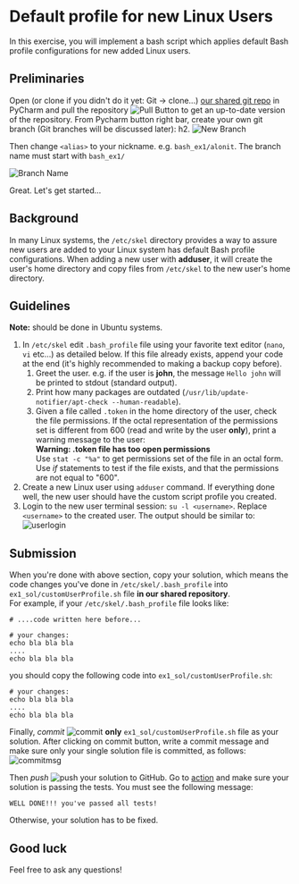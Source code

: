 # Default profile for new Linux Users

In this exercise, you will implement a bash script which applies default Bash profile configurations for new added Linux users.

## Preliminaries 

Open (or clone if you didn't do it yet: Git -> clone...) [our shared git repo](https://github.com/alonitac/DevOpsMay22.git) in PyCharm and pull the repository ![Pull Button](img/pull.png) to get an up-to-date version of the repository. 
From Pycharm button right bar, create your own git branch (Git branches will be discussed later):
h2.
![New Branch](img/branch.png)

Then change `<alias>` to your nickname. e.g. `bash_ex1/alonit`. The branch name must start with `bash_ex1/`

![Branch Name](img/brancpng)

Great. Let's get started... 


## Background 

In many Linux systems, the `/etc/skel` directory provides a way to assure new users are added to your Linux system has default 
Bash profile configurations.
When adding a new user with **adduser**, it will create the user's home directory and copy files from `/etc/skel` to the new user's home directory.

## Guidelines

**Note:** should be done in Ubuntu systems.

1. In `/etc/skel` edit `.bash_profile` file using your favorite text editor (`nano`, `vi` etc...) as detailed below. If this file already exists, append your code at the end (it's highly recommended to making a backup copy before). 
   1. Greet the user. e.g. if the user is **john**, the message `Hello john` will be printed to stdout (standard output). 
   2. Print how many packages are outdated (`/usr/lib/update-notifier/apt-check --human-readable`).
   3. Given a file called `.token` in the home directory of the user, check the file permissions. If the octal representation of the permissions set is different from 600 (read and write by the user **only**), print a warning message to the user:  
      **Warning: .token file has too open permissions**   
      Use `stat -c "%a"` to get permissions set of the file in an octal form. Use _if_ statements to test if the file exists, and that the permissions are not equal to "600". 
2. Create a new Linux user using `adduser` command. If everything done well, the new user should have the custom script profile you created. 
3. Login to the new user terminal session: `su -l <username>`. Replace `<username>` to the created user.
   The output should be similar to:
   ![userlogin](img/userlogin.png)

## Submission 

When you're done with above section, copy your solution, which means the code changes you've done in `/etc/skel/.bash_profile` into `ex1_sol/customUserProfile.sh` file **in our shared repository**.   
For example, if your `/etc/skel/.bash_profile` file looks like:

```shell
# ....code written here before...

# your changes:
echo bla bla bla
....
echo bla bla bla

```

you should copy the following code into `ex1_sol/customUserProfile.sh`:
```shell
# your changes:
echo bla bla bla
....
echo bla bla bla
```

Finally, _commit_ ![commit](img/commit.png)  **only** `ex1_sol/customUserProfile.sh` file as your solution. After clicking on commit button, write a commit message and make sure only your single solution file is committed, as follows:  
![commitmsg](img/commitmsg.png)  

Then _push_ ![push](img/push.png) your solution to GitHub. Go to [action](https://github.com/alonitac/DevSecOpsBIU11/actions) and make sure your solution is passing the tests. You must see the following message:  
```text
WELL DONE!!! you've passed all tests!
```
Otherwise, your solution has to be fixed.

## Good luck
Feel free to ask any questions! 
